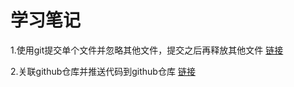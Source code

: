 # 学习笔记

1.使用git提交单个文件并忽略其他文件，提交之后再释放其他文件 [链接](https://github.com/SkyHots/NoteLearn/blob/dev/GitLearn/1.%E4%BD%BF%E7%94%A8git%E6%8F%90%E4%BA%A4%E5%8D%95%E4%B8%AA%E6%96%87%E4%BB%B6%E5%B9%B6%E5%BF%BD%E7%95%A5%E5%85%B6%E4%BB%96%E6%96%87%E4%BB%B6%EF%BC%8C%E6%8F%90%E4%BA%A4%E4%B9%8B%E5%90%8E%E5%86%8D%E9%87%8A%E6%94%BE%E5%85%B6%E4%BB%96%E6%96%87%E4%BB%B6.md)

2.关联github仓库并推送代码到github仓库 [链接](https://github.com/SkyHots/NoteLearn/blob/dev/GitLearn/2.%E5%85%B3%E8%81%94github%E4%BB%93%E5%BA%93%E5%B9%B6%E6%8E%A8%E9%80%81%E4%BB%A3%E7%A0%81%E5%88%B0github%E4%BB%93%E5%BA%93.md)